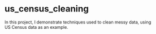 # us_census_cleaning
In this project, I demonstrate techniques used to clean messy data, using US Census data as an example.
